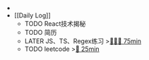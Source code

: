 -
- [[Daily Log]]
	- TODO React技术揭秘
	- TODO 简历
	- LATER JS、TS、Regex练习 >[🍅🍅🍅 75min](#agenda-pomo://?t=f-1690450894959-1500%2Cf-1690452876125-1500%2Cf-1690454468285-1500)
	- TODO leetcode >[🍅 25min](#agenda-pomo://?t=f-1690523265085-1500)
